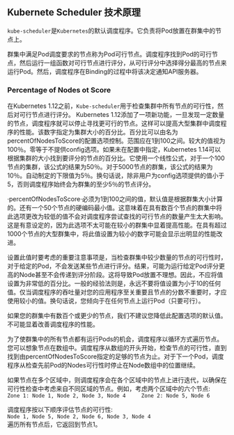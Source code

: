 ## Kubernete Scheduler 技术原理

`kube-scheduler`是`Kubernetes`的默认调度程序。它负责将Pod放置在群集中的节点上。

群集中满足Pod调度要求的节点称为Pod可行节点。调度程序找到Pod的可行节点，然后运行一组函数对可行节点进行评分，从可行评分中选择得分最高的节点来运行Pod。然后，调度程序在Binding的过程中将该决定通知API服务器。

### Percentage of Nodes ot Score
在Kubernetes 1.12之前，`Kube-scheduler`用于检查集群中所有节点的可行性，然后对可行节点进行评分。 Kubernetes 1.12添加了一项新功能，一旦发现一定数量的节点，调度程序就可以停止寻找更可行的节点。这样可以提高大型集群中调度程序的性能。该数字指定为集群大小的百分比。百分比可以由名为percentOfNodesToScore的配置选项控制。范围应在1到100之间。较大的值视为100％。零等于不提供config选项。如果未在配置中指定，Kubernetes 1.14可以根据集群的大小找到要评分的节点的百分比。它使用一个线性公式，对于一个100节点的集群，该公式的结果为50％。对于5000节点的群集，该公式的结果为10％。自动制定的下限值为5％。换句话说，除非用户为config选项提供的值小于5，否则调度程序始终会为群集的至少5％的节点评分。


·percentOfNodesToScore·必须为1到100之间的值，默认值是根据群集大小计算的。还有一个50个节点的硬编码最小值。这意味着在具有数百个节点的群集中将此选项更改为较低的值不会对调度程序尝试查找的可行节点的数量产生太大影响。这是有意设定的，因为此选项不太可能在较小的群集中显着提高性能。在具有超过1000个节点的大型群集中，将此值设置为较小的数字可能会显示出明显的性能改进。

设置此值时要考虑的重要注意事项是，当检查群集中较少数量的节点的可行性时，对于给定的Pod，不会发送某些节点进行评分。结果，可能为运行给定Pod评分更高的Node甚至不会传递到评分阶段。这将导致Pod放置不理想。因此，不应将值设置为非常低的百分比。一般的经验法则是，永远不要将值设置为小于10的任何值。仅当调度程序的吞吐量对您的应用程序至关重要且节点的分数不重要时，才应使用较小的值。换句话说，您倾向于在任何节点上运行Pod（只要可行）。

如果您的群集中有数百个或更少的节点，我们不建议您降低此配置选项的默认值。不可能显着改善调度程序的性能。


为了使群集中的所有节点都有运行Pods的机会，调度程序以循环方式遍历节点。您可以想象节点在数组中。调度程序从数组的开头开始，检查节点的可行性，直到找到由percentOfNodesToScore指定的足够的节点为止。对于下一个Pod，调度程序从检查先前Pod的Nodes可行性时停止在Node数组中的位置继续。

如果节点在多个区域中，则调度程序会在各个区域中的节点上进行迭代，以确保在可行性检查中考虑来自不同区域的节点。例如，考虑两个区域中的六个节点:    
`Zone 1: Node 1, Node 2, Node 3, Node 4    
Zone 2: Node 5, Node 6`

调度程序按以下顺序评估节点的可行性:    
`Node 1, Node 5, Node 2, Node 6, Node 3, Node 4`    
遍历所有节点后，它返回到节点1。
